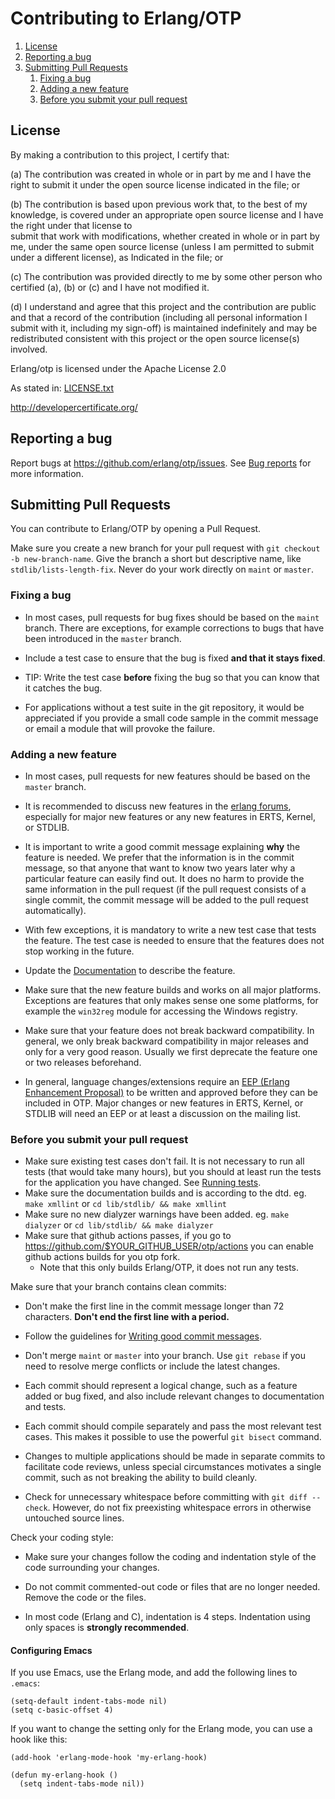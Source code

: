 # Contributing to Erlang/OTP

1. [License](#license)
2. [Reporting a bug](#reporting-a-bug)
3. [Submitting Pull Requests](#submitting-pull-requests)
    1. [Fixing a bug](#fixing-a-bug)
    2. [Adding a new feature](#adding-a-new-feature)
    3. [Before you submit your pull request](#before-you-submit-your-pull-request)

## License

By making a contribution to this project, I certify that:

(a) The contribution was created in whole or in part by me and I
    have the right to submit it under the open source license
    indicated in the file; or

(b) The contribution is based upon previous work that, to the 
    best of my knowledge, is covered under an appropriate open 
    source license and I have the right under that license to   
    submit that work with modifications, whether created in whole
    or in part by me, under the same open source license (unless
    I am permitted to submit under a different license), as 
    Indicated in the file; or

(c) The contribution was provided directly to me by some other
    person who certified (a), (b) or (c) and I have not modified
    it.

(d) I understand and agree that this project and the contribution
    are public and that a record of the contribution (including 
    all personal information I submit with it, including my
    sign-off) is maintained indefinitely and may be redistributed
    consistent with this project or the open source license(s)
    involved.

Erlang/otp is licensed under the Apache License 2.0

As stated in: [LICENSE.txt](LICENSE.txt)

http://developercertificate.org/

## Reporting a bug

Report bugs at https://github.com/erlang/otp/issues. See [Bug reports](https://github.com/erlang/otp/wiki/Bug-reports)
for more information.

## Submitting Pull Requests

You can contribute to Erlang/OTP by opening a Pull Request.

Make sure you create a new branch for your pull request with `git checkout -b new-branch-name`.
Give the branch a short but descriptive name, like `stdlib/lists-length-fix`.
Never do your work directly on `maint` or `master`.

### Fixing a bug

* In most cases, pull requests for bug fixes should be based on the `maint` branch.
There are exceptions, for example corrections to bugs that have been introduced in the `master` branch.

* Include a test case to ensure that the bug is fixed **and that it stays fixed**.

* TIP: Write the test case **before** fixing the bug so that you can know that it catches the bug.

* For applications without a test suite in the git repository, it would be appreciated if you provide a
small code sample in the commit message or email a module that will provoke the failure.

### Adding a new feature

* In most cases, pull requests for new features should be based on the `master` branch.

* It is recommended to discuss new features in the
[erlang forums](https://erlangforums.com),
especially for major new features or any new features in ERTS, Kernel, or STDLIB.

* It is important to write a good commit message explaining **why** the feature is needed.
We prefer that the information is in the commit message, so that anyone that want to know 
two years later why a particular feature can easily find out. It does no harm to provide
the same information in the pull request (if the pull request consists of a single commit,
the commit message will be added to the pull request automatically).

* With few exceptions, it is mandatory to write a new test case that tests the feature.
The test case is needed to ensure that the features does not stop working in the future.

* Update the [Documentation](https://github.com/erlang/otp/wiki/Documentation) to describe the feature.

* Make sure that the new feature builds and works on all major platforms. Exceptions are features
that only makes sense one some platforms, for example the `win32reg` module for accessing the Windows registry.

* Make sure that your feature does not break backward compatibility. In general, we only break backward
compatibility in major releases and only for a very good reason. Usually we first deprecate the
feature one or two releases beforehand.

* In general, language changes/extensions require an
[EEP (Erlang Enhancement Proposal)](https://github.com/erlang/eep) to be written and approved before they 
can be included in OTP. Major changes or new features in ERTS, Kernel, or STDLIB will need an EEP or at least
a discussion on the mailing list.

### Before you submit your pull request

* Make sure existing test cases don't fail. It is not necessary to run all tests (that would take many hours),
but you should at least run the tests for the application you have changed.
See [Running tests](https://github.com/erlang/otp/wiki/Running-tests).
* Make sure the documentation builds and is according to the dtd. eg. `make xmllint` or `cd lib/stdlib/ && make xmllint`
* Make sure no new dialyzer warnings have been added. eg. `make dialyzer` or `cd lib/stdlib/ && make dialyzer`
* Make sure that github actions passes, if you go to https://github.com/$YOUR_GITHUB_USER/otp/actions you can enable github actions builds for you otp fork.
  * Note that this only builds Erlang/OTP, it does not run any tests.

Make sure that your branch contains clean commits:

* Don't make the first line in the commit message longer than 72 characters.
**Don't end the first line with a period.**

* Follow the guidelines for [Writing good commit messages](https://github.com/erlang/otp/wiki/Writing-good-commit-messages).

* Don't merge `maint` or `master` into your branch. Use `git rebase` if you need to resolve merge
conflicts or include the latest changes.

* Each commit should represent a logical change, such as a feature added or bug fixed, and also include relevant changes to documentation and tests.

* Each commit should compile separately and pass the most relevant test cases. This makes it possible to use the powerful `git bisect` command.

* Changes to multiple applications should be made in separate commits to facilitate code reviews, unless special circumstances motivates a single commit, such as not breaking the ability to build cleanly.

* Check for unnecessary whitespace before committing with `git diff --check`.
However, do not fix preexisting whitespace errors in otherwise untouched source lines.

Check your coding style:

* Make sure your changes follow the coding and indentation style of the code surrounding your changes.

* Do not commit commented-out code or files that are no longer needed. Remove the code or the files.

* In most code (Erlang and C), indentation is 4 steps. Indentation using only spaces is **strongly recommended**.

#### Configuring Emacs

If you use Emacs, use the Erlang mode, and add the following lines to `.emacs`:

    (setq-default indent-tabs-mode nil)
    (setq c-basic-offset 4)

If you want to change the setting only for the Erlang mode, you can use a hook like this:

```
(add-hook 'erlang-mode-hook 'my-erlang-hook)

(defun my-erlang-hook ()
  (setq indent-tabs-mode nil))
```
